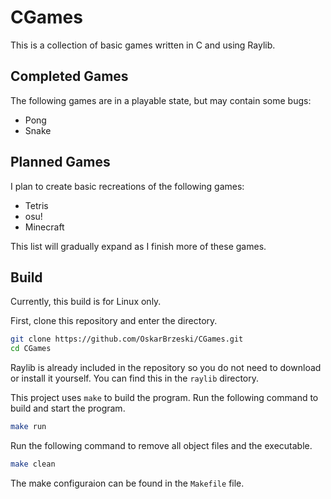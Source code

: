 # CGames

This is a collection of basic games written in C and using Raylib.

## Completed Games

The following games are in a playable state, but may contain some bugs:

- Pong
- Snake

## Planned Games

I plan to create basic recreations of the following games:

- Tetris
- osu!
- Minecraft

This list will gradually expand as I finish more of these games.

## Build

Currently, this build is for Linux only.

First, clone this repository and enter the directory.

```bash
git clone https://github.com/OskarBrzeski/CGames.git
cd CGames
```

Raylib is already included in the repository so you do not need to download or
install it yourself. You can find this in the `raylib` directory.

This project uses `make` to build the program. Run the following command
to build and start the program.

```bash
make run
```

Run the following command to remove all object files and the executable.

```bash
make clean
```

The make configuraion can be found in the `Makefile` file.
